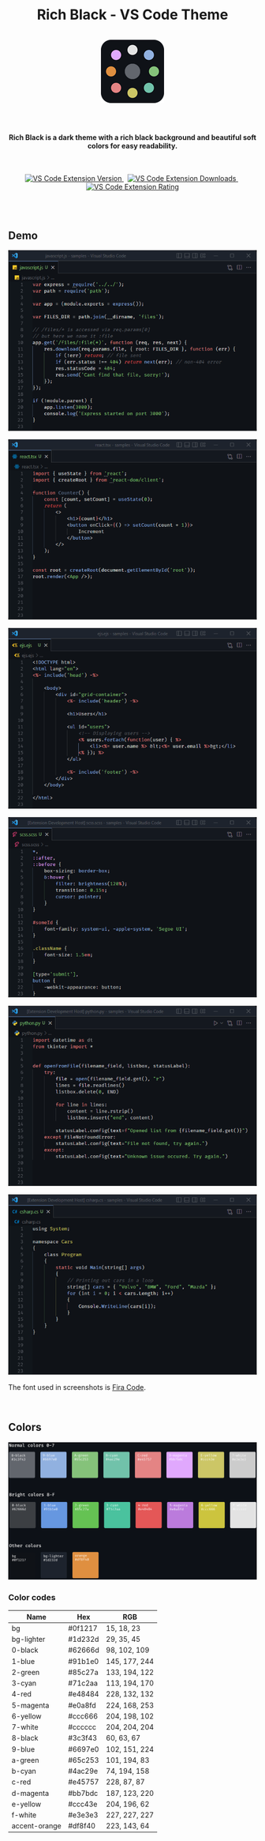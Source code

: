 <h1 align="center">
    <br>
    Rich Black - VS Code Theme
    <br><br>
    <img src="./icons/rich-black-theme-icon-128px.png" alt="Rich Black Theme icon">
    <br><br>
</h1>

<h4 align="center">
    Rich Black is a dark theme with a rich black background and beautiful soft colors for easy readability.
</h3>
<br>

<p align="center">
    <a href="https://marketplace.visualstudio.com/items?itemName=mariusbegby.rich-black-theme">
        <img src="https://img.shields.io/visual-studio-marketplace/v/mariusbegby.rich-black-theme?color=65c253&label=VERSION&logo=Visual%20Studio%20Code&style=for-the-badge&labelColor=1d232d" alt="VS Code Extension Version">
    </a>&nbsp;
    <a href="https://marketplace.visualstudio.com/items?itemName=mariusbegby.rich-black-theme">
        <img src="https://img.shields.io/visual-studio-marketplace/d/mariusbegby.rich-black-theme?color=65c253&label=DOWNLOADS&logo=Visual%20Studio%20Code&style=for-the-badge&labelColor=1d232d" alt="VS Code Extension Downloads">
    </a>&nbsp;
    <a href="https://marketplace.visualstudio.com/items?itemName=mariusbegby.rich-black-theme">
        <img src="https://img.shields.io/visual-studio-marketplace/r/mariusbegby.rich-black-theme?color=65c253&label=RATING&logo=Visual%20Studio%20Code&style=for-the-badge&labelColor=1d232d" alt="VS Code Extension Rating">
    </a>
</p>
<br>
<br>

## Demo

![Theme demo with JavaScript code](./screenshots/javascript.png)

![Theme demo with React code](./screenshots/react.png)

![Theme demo with Ejs code](./screenshots/ejs.png)

![Theme demo with Sass code](./screenshots/scss.png)

![Theme demo with Python code](./screenshots/python.png)

![Theme demo with C# code](./screenshots/csharp.png)

The font used in screenshots is [Fira Code](https://github.com/tonsky/FiraCode).

<br>

## Colors

![Image of colors with hex color codes](./screenshots/colors.png)

### Color codes

| Name          | Hex     | RGB           |
| ------------- | ------- | ------------- |
| bg            | #0f1217 | 15, 18, 23    |
| bg-lighter    | #1d232d | 29, 35, 45    |
| 0-black       | #62666d | 98, 102, 109  |
| 1-blue        | #91b1e0 | 145, 177, 244 |
| 2-green       | #85c27a | 133, 194, 122 |
| 3-cyan        | #71c2aa | 113, 194, 170 |
| 4-red         | #e48484 | 228, 132, 132 |
| 5-magenta     | #e0a8fd | 224, 168, 253 |
| 6-yellow      | #ccc666 | 204, 198, 102 |
| 7-white       | #cccccc | 204, 204, 204 |
| 8-black       | #3c3f43 | 60, 63, 67    |
| 9-blue        | #6697e0 | 102, 151, 224 |
| a-green       | #65c253 | 101, 194, 83  |
| b-cyan        | #4ac29e | 74, 194, 158  |
| c-red         | #e45757 | 228, 87, 87   |
| d-magenta     | #bb7bdc | 187, 123, 220 |
| e-yellow      | #ccc43e | 204, 196, 62  |
| f-white       | #e3e3e3 | 227, 227, 227 |
| accent-orange | #df8f40 | 223, 143, 64  |

